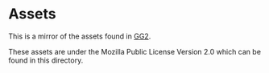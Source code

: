 # Assets

This is a mirror of the assets found in [GG2](https://github.com/Gang-Garrison-2/Gang-Garrison-2).

These assets are under the Mozilla Public License Version 2.0 which can be found in this directory.
